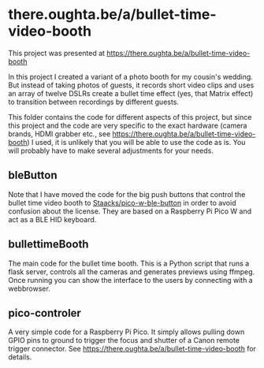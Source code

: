 # there.oughta.be/a/bullet-time-video-booth

This project was presented at https://there.oughta.be/a/bullet-time-video-booth

In this project I created a variant of a photo booth for my cousin's wedding. But instead of taking photos of guests, it records short video clips and uses an array of twelve DSLRs create a bullet time effect (yes, that Matrix effect) to transition between recordings by different guests.

This folder contains the code for different aspects of this project, but since this project and the code are very specific to the exact hardware (camera brands, HDMI grabber etc., see https://there.oughta.be/a/bullet-time-video-booth) I used, it is unlikely that you will be able to use the code as is. You will probably have to make several adjustments for your needs.

## bleButton

Note that I have moved the code for the big push buttons that control the bullet time video booth to [Staacks/pico-w-ble-button](https://github.com/Staacks/pico-w-ble-button) in order to avoid confusion about the license. They are based on a Raspberry Pi Pico W and act as a BLE HID keyboard.

## bullettimeBooth

The main code for the bullet time booth. This is a Python script that runs a flask server, controls all the cameras and generates previews using ffmpeg. Once running you can show the interface to the users by connecting with a webbrowser.

## pico-controler

A very simple code for a Raspberry Pi Pico. It simply allows pulling down GPIO pins to ground to trigger the focus and shutter of a Canon remote trigger connector. See https://there.oughta.be/a/bullet-time-video-booth for details.

